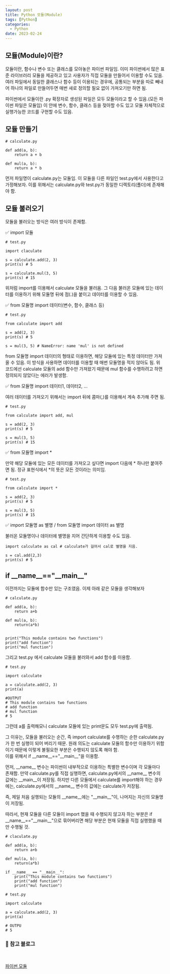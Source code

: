 ```yaml
---
layout: post
title: Python 모듈(Module)
tags: [Python]
categories:
  - Python
date: 2023-02-24
---
```


## 모듈(Module)이란?

모듈이란, 함수나 변수 또는 클래스를 모아놓은 파이썬 파일임. 이미 파이썬에서 많은 표준 라이브러리 모듈을 제공하고 있고 사용자가 직접 모듈을 만들어서 이용할 수도 있음.  
여러 파일에서 동일한 클래스나 함수 등이 이용되는 경우에, 공통되는 부분을 따로 빼내어 하나의 파일로 만들어두면 매번 새로 정의할 필요 없이 가져오기만 하면 됨.

파이썬에서 모듈이란 .py 확장자로 생성된 파일은 모두 모듈이라고 할 수 있음.(모든 파이썬 파일은 모듈임) 이 안에 변수, 함수, 클래스 등을 젖아할 수도 있고 모듈 자체적으로 실행가능한 코드를 구현할 수도 있음.

## 모듈 만들기

```
# calculate.py

def add(a, b):
    return a + b

def mul(a, b):
    return a * b
```

먼저 파일명이 calculate.py는 모듈임. 이 모듈을 다른 파일인 test.py에서 사용한다고 가정해보자. 이를 위해서는 calculate.py와 test.py가 동일한 디렉토리(폴더)에 존재해야 함.

## 모듈 불러오기

모듈을 불러오는 방식은 여러 방식이 존재함.

✅ import 모듈

```
# test.py

import claculate

s = calculate.add(2, 3)
print(s) # 5

s = calculate.mul(3, 5)
print(s) # 15
```

위처럼 import를 이용해서 calculate 모듈을 불러옴. 그 다음 불러온 모듈에 있는 데이터를 이용하기 위해 모듈명 뒤에 점(.)을 붙이고 데이터를 이용할 수 있음.

✅ from 모듈명 import 데이터(변수, 함수, 클래스 등)

```
# test.py

from calculate import add

s = add(2, 3)
print(s) # 5

s = mul(3, 5) # NameError: name 'mul' is not defined
```

from 모듈명 import 데이터의 형태로 이용하면, 해당 모듈에 있는 특정 데이터만 가져올 수 있음. 이 방식을 사용하면 데이터를 이용할 때 매번 모듈명을 적지 않아도 됨. 위 코드에선 calculate 모듈의 add 함수만 가져왔기 때문에 mul 함수를 수행하려고 하면 정의되지 않았다는 에러가 발생함.

✅ from 모듈명 import 데이터1, 데이터2, ...

여러 데이터를 가져오기 위해서는 import 뒤에 콤마(,)를 이용해서 계속 추가해 주면 됨.

```
# test.py

from calculate import add, mul

s = add(2, 3)
print(s) # 5

s = mul(3, 5)
print(s) # 15
```

✅ from 모듈명 import \*

만약 해당 모듈에 있는 모든 데이터를 가져오고 싶다면 import 다음에 * 하나만 붙여주면 됨. 정규 표현식에서 *의 뜻은 모든 것이라는 의미임.

```
# test.py

from calculate import *

s = add(2, 3)
print(s) # 5

s = mul(3, 5)
print(s) # 15
```

✅ import 모듈명 as 별명 / from 모듈명 import 데이터 as 별명

불러온 모듈명이나 데이터에 별명을 지어 간단하게 이용할 수도 있음.

```
import calculate as cal # calculate가 길어서 cal로 별명을 지음.

s = cal.add(2,3)
print(s) # 5
```

## if \_\_name\_\_=="\_\_main\_\_"

이전까지는 모듈에 함수만 있는 구조였음. 이제 아래 같은 모듈을 생각해보자

```
# calculate.py

def add(a, b):
    return a+b

def mul(a, b):
    return(a*b)


print("This module contains two functions")
print("add function")
print("mul function")
```

그리고 test.py 에서 calculate 모듈을 불러와서 add 함수를 이용함.

```
# test.py

import calculate

a = calculate.add(2, 3)
print(a)

#OUTPUT
# This module contains two functions
# add function
# mul function
# 5
```

그런데 a를 출력해모니 calculate 모듈에 있는 print문도 모두 test.py에 출력됨.

그 이유는, 모듈을 불러오는 순간, 즉 import calculate를 수행하는 순한 calculate.py가 한 번 실행이 되어 버리기 때문. 원래 의도는 calculate 모듈의 함수만 이용하기 위함이기 때문에 이렇게 불필요한 부분은 수행되지 않도록 해야 함.  
이를 위해서 if \_\_name\_\_=="\_\_main\_\_"을 이용함.

먼저, \_\_name\_\_ 변수는 파이썬이 내부적으로 이용하는 특별한 변수이며 각 모듈마다 존재함. 만약 calculate.py를 직접 실행하면, calculate.py에서의 \_\_name\_\_ 변수의 값에는 \_\_main\_\_이 저장됨. 하지만 다른 모듈에서 calculate를 import해야 하는 경우에는, calculate.py에서의 \_\_name\_\_ 변수의 값에는 calculate가 저장됨.

즉, 제일 처음 실행되는 모듈의 \_\_name\_\_에는 "\_\_main\_\_"이, 나머지는 자신의 모듈명이 저장됨.

따라서, 현재 모듈을 다른 모듈이 import 했을 때 수행되지 않고자 하는 부분은 if \_\_name\_\_=="\_\_main\_\_"으로 묶어버리면 해당 부분은 현재 모듈을 직접 실행했을 때만 수행될 것.

```
# claculate.py

def add(a, b):
    return a+b

def mul(a, b):
    return(a*b)

if __name__ == "__main__":
    print("This module contains two functions")
    print("add function")
    print("mul function")
```

```
# test.py

import calculate

a = calculate.add(2, 3)
print(a)

# OUTPU
# 5
```

### 📌 참고 블로그

<br>

[파이썬 모듈](https://rebro.kr/135)
